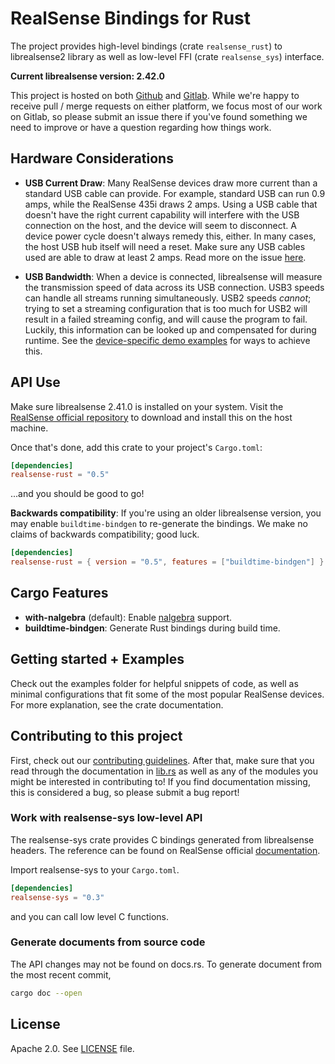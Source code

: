 # RealSense Bindings for Rust

The project provides high-level bindings (crate `realsense_rust`) to librealsense2 library as well as low-level FFI
(crate `realsense_sys`) interface.

**Current librealsense version: 2.42.0**

This project is hosted on both [Github](https://github.com/Tangram-Vision/realsense-rust) and
[Gitlab](https://gitlab.com/tangram-vision-oss/realsense-rust/). While we're happy to receive pull / merge requests on
either platform, we focus most of our work on Gitlab, so please submit an issue there if you've found something we need
to improve or have a question regarding how things work.

## Hardware Considerations

- **USB Current Draw**: Many RealSense devices draw more current than a standard USB cable can provide. For example,
  standard USB can run 0.9 amps, while the RealSense 435i draws 2 amps. Using a USB cable that doesn't have the right
  current capability will interfere with the USB connection on the host, and the device will seem to disconnect. A
  device power cycle doesn't always remedy this, either. In many cases, the host USB hub itself will need a reset. Make
  sure any USB cables used are able to draw at least 2 amps. Read more on the issue
  [here](https://support.intelrealsense.com/hc/en-us/community/posts/360033595714-D435-USB-connection-issues).

- **USB Bandwidth**: When a device is connected, librealsense will measure the transmission speed of data across its USB
  connection. USB3 speeds can handle all streams running simultaneously. USB2 speeds _cannot_; trying to set a streaming
  configuration that is too much for USB2 will result in a failed streaming config, and will cause the program to fail.
  Luckily, this information can be looked up and compensated for during runtime. See the [device-specific demo
  examples](examples/) for ways to achieve this.

## API Use

Make sure librealsense 2.41.0 is installed on your system. Visit the [RealSense official
repository](https://github.com/IntelRealSense/librealsense) to download and install this on the host machine.

Once that's done, add this crate to your project's `Cargo.toml`:

```toml
[dependencies]
realsense-rust = "0.5"
```

...and you should be good to go!

**Backwards compatibility**: If you're using an older librealsense version, you may enable `buildtime-bindgen` to
re-generate the bindings. We make no claims of backwards compatibility; good luck.

```toml
[dependencies]
realsense-rust = { version = "0.5", features = ["buildtime-bindgen"] }
```

## Cargo Features

- **with-nalgebra** (default): Enable [nalgebra](https://github.com/rustsim/nalgebra) support.
- **buildtime-bindgen**: Generate Rust bindings during build time.

## Getting started + Examples

Check out the examples folder for helpful snippets of code, as well as minimal configurations that fit some of the most
popular RealSense devices. For more explanation, see the crate documentation.

## Contributing to this project

First, check out our [contributing guidelines](CONTRIBUTING.md). After that, make sure that you read through the
documentation in [lib.rs](src/lib.rs) as well as any of the modules you might be interested in contributing to! If you
find documentation missing, this is considered a bug, so please submit a bug report!

### Work with realsense-sys low-level API

The realsense-sys crate provides C bindings generated from librealsense headers. The reference can be found on RealSense
official [documentation](https://github.com/IntelRealSense/librealsense/tree/master/doc).

Import realsense-sys to your `Cargo.toml`.

```toml
[dependencies]
realsense-sys = "0.3"
```
and you can call low level C functions.

### Generate documents from source code

The API changes may not be found on docs.rs. To generate document from the most recent commit,

```sh
cargo doc --open
```

## License

Apache 2.0. See [LICENSE](LICENSE) file.
